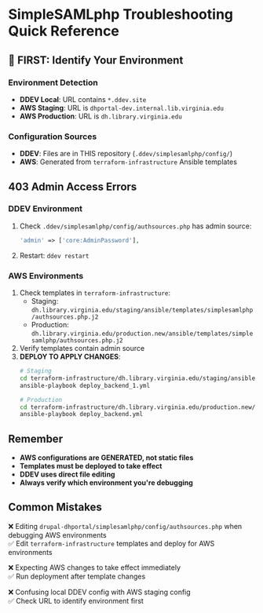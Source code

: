 # SimpleSAMLphp Troubleshooting Quick Reference

## 🚨 FIRST: Identify Your Environment

### Environment Detection
- **DDEV Local**: URL contains `*.ddev.site`
- **AWS Staging**: URL is `dhportal-dev.internal.lib.virginia.edu`  
- **AWS Production**: URL is `dh.library.virginia.edu`

### Configuration Sources
- **DDEV**: Files are in THIS repository (`.ddev/simplesamlphp/config/`)
- **AWS**: Generated from `terraform-infrastructure` Ansible templates

## 403 Admin Access Errors

### DDEV Environment
1. Check `.ddev/simplesamlphp/config/authsources.php` has admin source:
   ```php
   'admin' => ['core:AdminPassword'],
   ```
2. Restart: `ddev restart`

### AWS Environments
1. Check templates in `terraform-infrastructure`:
   - Staging: `dh.library.virginia.edu/staging/ansible/templates/simplesamlphp/authsources.php.j2`
   - Production: `dh.library.virginia.edu/production.new/ansible/templates/simplesamlphp/authsources.php.j2`
2. Verify templates contain admin source
3. **DEPLOY TO APPLY CHANGES**:
   ```bash
   # Staging
   cd terraform-infrastructure/dh.library.virginia.edu/staging/ansible
   ansible-playbook deploy_backend_1.yml
   
   # Production
   cd terraform-infrastructure/dh.library.virginia.edu/production.new/ansible
   ansible-playbook deploy_backend.yml
   ```

## Remember

- **AWS configurations are GENERATED, not static files**
- **Templates must be deployed to take effect**
- **DDEV uses direct file editing**
- **Always verify which environment you're debugging**

## Common Mistakes

❌ Editing `drupal-dhportal/simplesamlphp/config/authsources.php` when debugging AWS environments  
✅ Edit `terraform-infrastructure` templates and deploy for AWS environments

❌ Expecting AWS changes to take effect immediately  
✅ Run deployment after template changes

❌ Confusing local DDEV config with AWS staging config  
✅ Check URL to identify environment first
